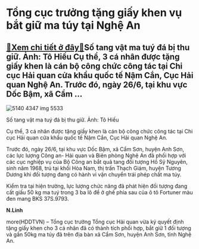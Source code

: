 Tổng cục trưởng tặng giấy khen vụ bắt giữ ma túy tại Nghệ An
============================================================

[:gift:Xem chi tiết ở đây:gift:](https://hddtvn.com/tong-cuc-truong-tang-giay-khen-vu-bat-giu-ma-tuy-tai-nghe-an/)Số tang vật ma tuý đá bị thu giữ. Ảnh: Tô Hiếu Cụ thể, 3 cá nhân được tặng giấy khen là cán bộ công chức công tác tại Chi cục Hải quan cửa khẩu quốc tế Nậm Cắn, Cục Hải quan Nghệ An. Trước đó, ngày 26/6, tại khu vực Dốc Bậm, xã Cẩm …
-----------------------------------------------------------------------------------------------------------------------------------------------------------------------------------------------------------------------------------------





![5140 4347 img 5533](https://haiquanonline.com.vn/stores/news_dataimages/linhntn/092020/30/13/5140_4347_IMG_5533.jpg?rt=20200930141954 "Số tang vật ma tuý đá bị thu giữ. Ảnh: Tô Hiếu")


Số tang vật ma tuý đá bị thu giữ. Ảnh: Tô Hiếu



Cụ thể, 3 cá nhân được tặng giấy khen là cán bộ công chức công tác tại Chi cục Hải quan cửa khẩu quốc tế Nậm Cắn, Cục Hải quan Nghệ An.


Trước đó, ngày 26/6, tại khu vực Dốc Bậm, xã Cẩm Sơn, huyện Anh Sơn, các lực lượng Công an- Hải quan và Biên phòng Nghệ An đã phối hợp với các cục nghiệp vụ của Bộ Công an bắt quả tang đối tượng Hồ Sỹ Nguyên, sinh năm 1968, trú tại khối Hòa Nam, thị trấn Thạch Giám, huyện Tương Dương khi đối tượng đang có hành vi vận chuyển trái phép chất ma túy.


Kiểm tra tại hiện trường, lực lượng chức năng đã phát hiện đối tượng đang cất giấu 50 kg ma tuý trong 3 ba lô để ở ghế phía sau của ô tô Fortuner màu đen mang BKS 37S.9793.




**N.Linh**



more(HDDTVN) – Tổng cục trưởng Tổng cục Hải quan vừa ký quyết định tặng giấy khen cho 3 cá nhân đã có thành tích phối hợp, bắt giữ 1 đối tượng và gần 50kg ma túy đã trên địa bàn xã Cẩm Sơn, huyện Anh Sơn, tỉnh Nghệ An.

